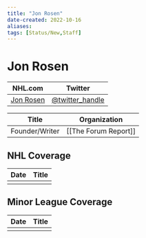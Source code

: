 ```yaml
---
title: "Jon Rosen"
date-created: 2022-10-16
aliases: 
tags: [Status/New,Staff]
---
```


# Jon Rosen

| NHL.com | Twitter |
| ------- | ------- |
| [Jon Rosen]() | [@twitter_handle](https://twitter.com/)

| Title         | Organization         |
| ------------- | -------------------- |
| Founder/Writer | [[The Forum Report]] | 



## NHL  Coverage
| Date | Title |
| ---- | ----- |
|      |       |



## Minor League Coverage
| Date | Title |
| ---- | ----- |
|      |       |


